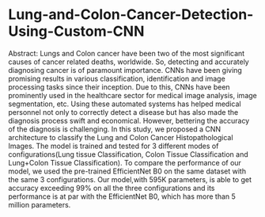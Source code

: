 # Lung-and-Colon-Cancer-Detection-Using-Custom-CNN
Abstract: Lungs and Colon cancer have been two of the most significant  causes of cancer related deaths, worldwide. So, detecting and accurately diagnosing cancer is of paramount importance.  CNNs have been giving promising results in various classification, identification and image processing tasks since their inception. Due to this, CNNs have been prominently used in the healthcare sector for medical image analysis, image segmentation, etc. Using these automated systems has helped medical personnel not only to correctly detect a disease but has also made the  diagnosis process swift and economical. However, bettering the accuracy of the diagnosis is challenging. In this study, we proposed a CNN architecture to classify the Lung and Colon Cancer Histopathological Images. The model is trained and tested for 3 different modes of configurations(Lung tissue Classification, Colon Tissue Classification and Lung+Colon Tissue Classification). To compare the performance of our model, we used the pre-trained EfficientNet B0 on the same dataset with the same 3 configurations. Our model,with 595K parameters, is able to get accuracy exceeding 99\% on all the three configurations and its performance is at par with the EfficientNet B0, which has more than 5 million parameters.
